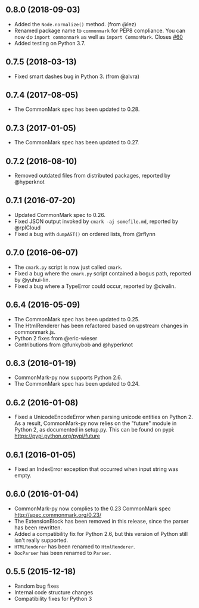 ## 0.8.0 (2018-09-03)
- Added the `Node.normalize()` method. (from @lez)
- Renamed package name to `commonmark` for PEP8 compliance. You can now do `import commonmark` as well as `import CommonMark`. Closes [#60](https://github.com/rtfd/CommonMark-py/issues/60)
- Added testing on Python 3.7.

## 0.7.5 (2018-03-13)
- Fixed smart dashes bug in Python 3. (from @alvra)

## 0.7.4 (2017-08-05)
- The CommonMark spec has been updated to 0.28.

## 0.7.3 (2017-01-05)
- The CommonMark spec has been updated to 0.27.

## 0.7.2 (2016-08-10)
- Removed outdated files from distributed packages, reported by @hyperknot

## 0.7.1 (2016-07-20)
- Updated CommonMark spec to 0.26.
- Fixed JSON output invoked by `cmark -aj somefile.md`, reported by @rplCloud
- Fixed a bug with `dumpAST()` on ordered lists, from @rflynn

## 0.7.0 (2016-06-07)
- The `cmark.py` script is now just called `cmark`.
- Fixed a bug where the `cmark.py` script contained a bogus path, reported
  by @yuhui-lin.
- Fixed a bug where a TypeError could occur, reported by @civalin.

## 0.6.4 (2016-05-09)
- The CommonMark spec has been updated to 0.25.
- The HtmlRenderer has been refactored based on upstream changes in commonmark.js.
- Python 2 fixes from @eric-wieser
- Contributions from @funkybob and @hyperknot

## 0.6.3 (2016-01-19)
- CommonMark-py now supports Python 2.6.
- The CommonMark spec has been updated to 0.24.

## 0.6.2 (2016-01-08)
- Fixed a UnicodeEncodeError when parsing unicode entities on
  Python 2. As a result, CommonMark-py now relies on the "future"
  module in Python 2, as documented in setup.py. This can be found on
  pypi: https://pypi.python.org/pypi/future

## 0.6.1 (2016-01-05)
- Fixed an IndexError exception that occurred when input string
  was empty.

## 0.6.0 (2016-01-04)
- CommonMark-py now complies to the 0.23 CommonMark spec
  http://spec.commonmark.org/0.23/
- The ExtensionBlock has been removed in this release, since
  the parser has been rewritten.
- Added a compatibility fix for Python 2.6, but this version
  of Python still isn't really supported.
- `HTMLRenderer` has been renamed to `HtmlRenderer`.
- `DocParser` has been renamed to `Parser`.

## 0.5.5 (2015-12-18)
- Random bug fixes
- Internal code structure changes
- Compatibility fixes for Python 3
